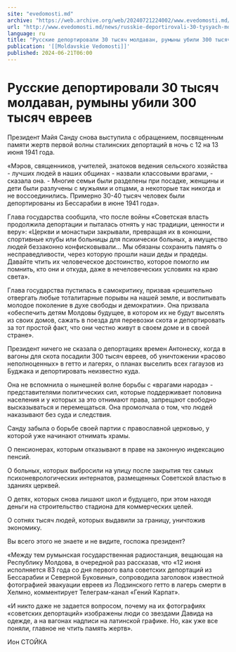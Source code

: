 ```yaml
---
site: "evedomosti.md"
archive: "https://web.archive.org/web/20240721224002/www.evedomosti.md/news/russkie-deportirovali-30-tysyach-moldavan-rumyny-ubili-300-t"
url: "http://www.evedomosti.md/news/russkie-deportirovali-30-tysyach-moldavan-rumyny-ubili-300-t"
language: ru
title: "Русские депортировали 30 тысяч молдаван, румыны убили 300 тысяч евреев"
publication: '[[Moldavskie Vedomosti]]'
published: 2024-06-21T06:00
---
```


# Русские депортировали 30 тысяч молдаван, румыны убили 300 тысяч евреев

Президент Майя Санду снова выступила с обращением, посвященным памяти жертв первой волны сталинских депортаций в ночь с 12 на 13 июня 1941 года.

«Мэров, священников, учителей, знатоков ведения сельского хозяйства - лучших людей в наших общинах - назвали классовыми врагами, - сказала она. - Многие семьи были разделены при посадке, женщины и дети были разлучены с мужьями и отцами, а некоторые так никогда и не воссоединились. Примерно 30-40 тысяч человек были депортированы из Бессарабии в июне 1941 года».

Глава государства сообщила, что после войны «Советская власть продолжила депортации и пыталась отнять у нас традиции, ценности и веру»: «Церкви и монастыри закрывали, превращая их в конюшни, спортивные клубы или больницы для психически больных, а имущество людей беззаконно конфисковывали... Мы обязаны сохранить память о несправедливости, через которую прошли наши деды и прадеды. Давайте чтить их человеческое достоинство, которое помогло им помнить, кто они и откуда, даже в нечеловеческих условиях на краю света».

Глава государства пустилась в самокритику, призвав «решительно отвергать любые тоталитарные порывы на нашей земле, и воспитывать молодое поколение в духе свободы и демократии». Она призвала «обеспечить детям Молдовы будущее, в котором их не будут выселять из своих домов, сажать в поезда для перевозки скота и депортировать за тот простой факт, что они честно живут в своем доме и в своей стране».

Президент ничего не сказала о депортациях времен Антонеску, когда в вагоны для скота посадили 300 тысяч евреев, об уничтожении «расово неполноценных» в гетто и лагерях, о планах выселить всех гагаузов из Буджака и депортировать неизвестно куда.

Она не вспомнила о нынешней волне борьбы с «врагами народа» - представителями политических сил, которые поддерживает половина населения и у которых за это отнимают права, запрещают свободно высказываться и перемещаться. Она промолчала о том, что людей наказывают без суда и следствия.

Санду забыла о борьбе своей партии с православной церковью, у которой уже начинают отнимать храмы.

О пенсионерах, которым отказывают в праве на законную индексацию пенсий.

О больных, которых выбросили на улицу после закрытия тех самых психоневрологических интернатов, размещенных Советской властью в зданиях церквей.

О детях, которых снова лишают школ и будущего, при этом находя деньги на строительство стадиона для коммерческих целей.

О сотнях тысяч людей, которых выдавили за границу, уничтожив экономику.

Вы всего этого не знаете и не видите, госпожа президент?

«Между тем румынская государственная радиостанция, вещающая на Республику Молдова, в очередной раз рассказав, что «12 июня исполняется 83 года со дня первого вала советских депортаций из Бессарабии и Северной Буковины», сопроводила заголовок известной фотографией эвакуации евреев из Лодзинского гетто в лагерь смерти в Хелмно, комментирует Телеграм-канал «Гений Карпат».

«И никто даже не задается вопросом, почему на их фотографиях «советских депортаций» изображены люди со звездами Давида на одежде, а на вагонах надписи на латинской графике. Но, как уже все поняли, главное не чтить память жертв».

Ион СТОЙКА